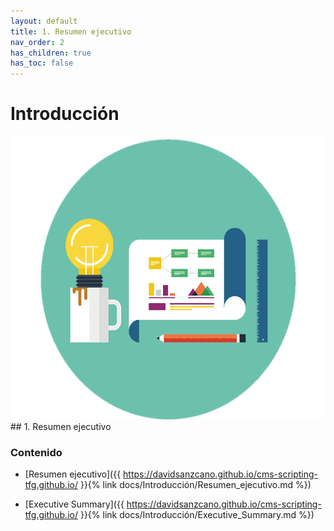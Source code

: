 ```yaml
---
layout: default
title: 1. Resumen ejecutivo
nav_order: 2
has_children: true
has_toc: false
---
```


# Introducción
<img src="https://raw.githubusercontent.com/DavidSanzCano/cms-scripting-tfg.github.io/main/assets/images/1.1.png" width="600" height="453" />
## 1. Resumen ejecutivo

### Contenido

- [Resumen ejecutivo]({{ https://davidsanzcano.github.io/cms-scripting-tfg.github.io/ }}{% link docs/Introducción/Resumen_ejecutivo.md %})

- [Executive Summary]({{ https://davidsanzcano.github.io/cms-scripting-tfg.github.io/ }}{% link docs/Introducción/Executive_Summary.md %})

